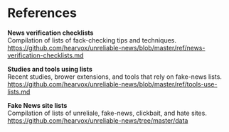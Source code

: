 # References

**News verification checklists**  
Compilation of lists of fack-checking tips and techniques.  
https://github.com/hearvox/unreliable-news/blob/master/ref/news-verification-checklists.md

**Studies and tools using lists**  
Recent studies, brower extensions, and tools that rely on fake-news lists.    
https://github.com/hearvox/unreliable-news/blob/master/ref/tools-use-lists.md

**Fake News site lists**  
Compilation of lists of unreliale, fake-news, clickbait, and hate sites.  
https://github.com/hearvox/unreliable-news/tree/master/data
